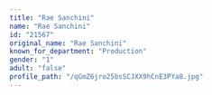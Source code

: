 ```yaml
---
title: "Rae Sanchini"
name: "Rae Sanchini"
id: "21567"
original_name: "Rae Sanchini"
known_for_department: "Production"
gender: "1"
adult: "false"
profile_path: "/qGmZ6jro25bsSCJXX9hCnE3PYa8.jpg"
---
```

